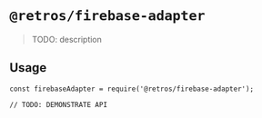 # `@retros/firebase-adapter`

> TODO: description

## Usage

```
const firebaseAdapter = require('@retros/firebase-adapter');

// TODO: DEMONSTRATE API
```

